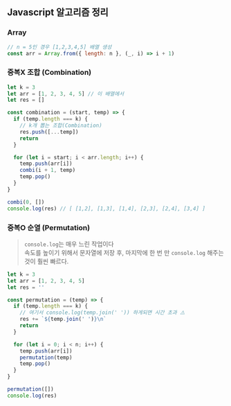 ## Javascript 알고리즘 정리

### Array

```js
// n = 5인 경우 [1,2,3,4,5] 배열 생성
const arr = Array.from({ length: n }, (_, i) => i + 1)
```

### 중복X 조합 (Combination)

```js
let k = 3
let arr = [1, 2, 3, 4, 5] // 이 배열에서
let res = []

const combination = (start, temp) => {
  if (temp.length === k) {
    // k개 뽑는 조합(Combination)
    res.push([...temp])
    return
  }

  for (let i = start; i < arr.length; i++) {
    temp.push(arr[i])
    combi(i + 1, temp)
    temp.pop()
  }
}

combi(0, [])
console.log(res) // [ [1,2], [1,3], [1,4], [2,3], [2,4], [3,4] ]
```

### 중복O 순열 (Permutation)

> `console.log`는 매우 느린 작업이다  
> 속도를 높이기 위해서 문자열에 저장 후, 마지막에 한 번 만 `console.log` 해주는 것이 훨씬 빠르다.

```js
let k = 3
let arr = [1, 2, 3, 4, 5]
let res = ''

const permutation = (temp) => {
  if (temp.length === k) {
    // 여기서 console.log(temp.join(' ')) 하게되면 시간 초과 ⚠️
    res += `${temp.join(' ')}\n`
    return
  }

  for (let i = 0; i < n; i++) {
    temp.push(arr[i])
    permutation(temp)
    temp.pop()
  }
}

permutation([])
console.log(res)
```
